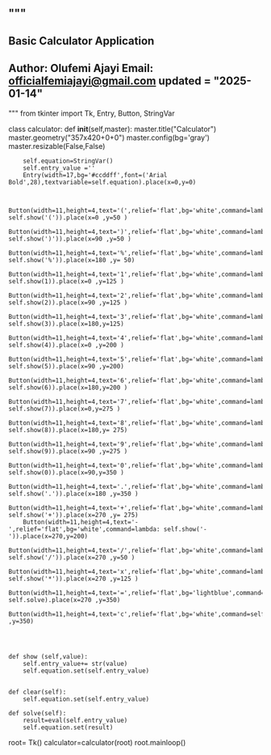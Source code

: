 """
------------------------------------------------------------------------
Basic Calculator Application
------------------------------------------------------------------------
Author: Olufemi Ajayi 
Email: officialfemiajayi@gmail.com
__updated__ = "2025-01-14"
------------------------------------------------------------------------
""" 
from tkinter import Tk, Entry, Button, StringVar


class calculator:
    def __init__(self,master):
        master.title("Calculator")
        master.geometry("357x420+0+0")
        master.config(bg='gray')
        master.resizable(False,False)
        
        
        self.equation=StringVar()
        self.entry_value =''
        Entry(width=17,bg='#ccddff',font=('Arial Bold',28),textvariable=self.equation).place(x=0,y=0)
        
        
        Button(width=11,height=4,text='(',relief='flat',bg='white',command=lambda: self.show('(')).place(x=0 ,y=50 )
        Button(width=11,height=4,text=')',relief='flat',bg='white',command=lambda: self.show(')')).place(x=90 ,y=50 )
        Button(width=11,height=4,text='%',relief='flat',bg='white',command=lambda: self.show('%')).place(x=180 ,y= 50)
        Button(width=11,height=4,text='1',relief='flat',bg='white',command=lambda: self.show(1)).place(x=0 ,y=125 )
        Button(width=11,height=4,text='2',relief='flat',bg='white',command=lambda: self.show(2)).place(x=90 ,y=125 )
        Button(width=11,height=4,text='3',relief='flat',bg='white',command=lambda: self.show(3)).place(x=180,y=125)
        Button(width=11,height=4,text='4',relief='flat',bg='white',command=lambda: self.show(4)).place(x=0 ,y=200 )
        Button(width=11,height=4,text='5',relief='flat',bg='white',command=lambda: self.show(5)).place(x=90 ,y=200)
        Button(width=11,height=4,text='6',relief='flat',bg='white',command=lambda: self.show(6)).place(x=180,y=200 )
        Button(width=11,height=4,text='7',relief='flat',bg='white',command=lambda: self.show(7)).place(x=0,y=275 )
        Button(width=11,height=4,text='8',relief='flat',bg='white',command=lambda: self.show(8)).place(x=180,y= 275)
        Button(width=11,height=4,text='9',relief='flat',bg='white',command=lambda: self.show(9)).place(x=90 ,y=275 )
        Button(width=11,height=4,text='0',relief='flat',bg='white',command=lambda: self.show(0)).place(x=90,y=350 )
        Button(width=11,height=4,text='.',relief='flat',bg='white',command=lambda: self.show('.')).place(x=180 ,y=350 )
        Button(width=11,height=4,text='+',relief='flat',bg='white',command=lambda: self.show('+')).place(x=270 ,y= 275)
        Button(width=11,height=4,text='-',relief='flat',bg='white',command=lambda: self.show('-')).place(x=270,y=200)
        Button(width=11,height=4,text='/',relief='flat',bg='white',command=lambda: self.show('/')).place(x=270 ,y=50 )
        Button(width=11,height=4,text='x',relief='flat',bg='white',command=lambda: self.show('*')).place(x=270 ,y=125 )
        Button(width=11,height=4,text='=',relief='flat',bg='lightblue',command= self.solve).place(x=270 ,y=350)
        Button(width=11,height=4,text='c',relief='flat',bg='white',command=self.clear).place(x=0 ,y=350)
    
    
    
    
    def show (self,value):
        self.entry_value+= str(value)
        self.equation.set(self.entry_value)
        
        
    def clear(self):
        self.equation.set(self.entry_value)
        
    def solve(self):
        result=eval(self.entry_value)
        self.equation.set(result)

root= Tk()
calculator=calculator(root)
root.mainloop()
